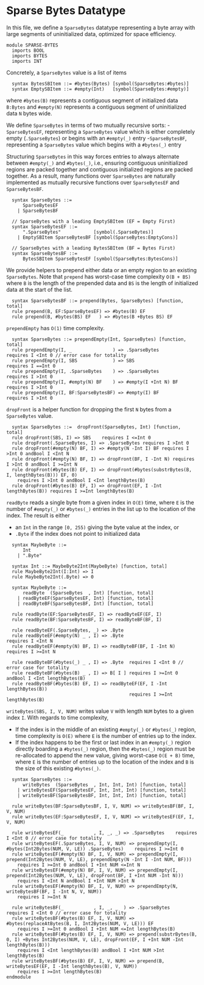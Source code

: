 # Sparse Bytes Datatype
In this file, we define a `SparseBytes` datatype representing a byte array with large segments of uninitialized data, optimized for space efficiency.
```k
module SPARSE-BYTES
  imports BOOL
  imports BYTES
  imports INT
```
Concretely, a `SparseBytes` value is a list of items
```k
  syntax BytesSBItem ::= #bytes(Bytes) [symbol(SparseBytes:#bytes)]
  syntax EmptySBItem ::= #empty(Int)   [symbol(SparseBytes:#empty)]
```
where `#bytes(B)` represents a contiguous segment of initialized data `B:Bytes` and `#empty(N)` represents a contiguous segment of uninitialized data `N` bytes wide.

We define `SparseBytes` in terms of two mutually recursive sorts:
-`SparseBytesEF`, representing a `SparseBytes` value which is either completely empty (`.SparseBytes`) or begins with an `#empty(_)` entry
-`SparseBytesBF`, representing a `SparseBytes` value which begins with a `#bytes(_)` entry

Structuring `SparseBytes` in this way forces entries to always alternate between `#empty(_)` and `#bytes(_)`, i.e., ensuring contiguous uninitialized regions are packed together and contiguous initialized regions are packed together. As a result, many functions over `SparseBytes` are naturally implemented as mutually recursive functions over `SparseBytesEF` and `SparseBytesBF`.
```k
  syntax SparseBytes ::=
      SparseBytesEF
    | SparseBytesBF

  // SparseBytes with a leading EmptySBItem (EF = Empty First)
  syntax SparseBytesEF ::=
      ".SparseBytes"            [symbol(.SparseBytes)]
    | EmptySBItem SparseBytesBF [symbol(SparseBytes:EmptyCons)]

  // SparseBytes with a leading BytesSBItem (BF = Bytes First)
  syntax SparseBytesBF ::=
      BytesSBItem SparseBytesEF [symbol(SparseBytes:BytesCons)]
```
We provide helpers to prepend either data or an empty region to an existing `SparseBytes`. Note that `prepend` has worst-case time complexity `O(B + BS)` where `B` is the length of the prepended data and `BS` is the length of initialized data at the start of the list.
```k
  syntax SparseBytesBF ::= prepend(Bytes, SparseBytes) [function, total]
  rule prepend(B, EF:SparseBytesEF) => #bytes(B) EF
  rule prepend(B, #bytes(BS) EF   ) => #bytes(B +Bytes BS) EF
```
`prependEmpty` has `O(1)` time complexity.
```k
  syntax SparseBytes ::= prependEmpty(Int, SparseBytes) [function, total]
  rule prependEmpty(I, _               ) => .SparseBytes        requires I <Int 0 // error case for totality
  rule prependEmpty(I, SBS             ) => SBS                 requires I ==Int 0
  rule prependEmpty(I, .SparseBytes    ) => .SparseBytes        requires I >Int 0
  rule prependEmpty(I, #empty(N) BF    ) => #empty(I +Int N) BF requires I >Int 0
  rule prependEmpty(I, BF:SparseBytesBF) => #empty(I) BF        requires I >Int 0
```
`dropFront` is a helper function for dropping the first `N` bytes from a `SparseBytes` value.
```k
  syntax SparseBytes ::=  dropFront(SparseBytes, Int) [function, total]
  rule dropFront(SBS, I) => SBS    requires I <=Int 0
  rule dropFront(.SparseBytes, I) => .SparseBytes requires I >Int 0
  rule dropFront(#empty(N) BF, I) => #empty(N -Int I) BF requires I >Int 0 andBool I <Int N
  rule dropFront(#empty(N) BF, I) => dropFront(BF, I -Int N) requires I >Int 0 andBool I >=Int N 
  rule dropFront(#bytes(B) EF, I) => dropFront(#bytes(substrBytes(B, I, lengthBytes(B))) EF, 0) 
    requires I >Int 0 andBool I <Int lengthBytes(B)
  rule dropFront(#bytes(B) EF, I) => dropFront(EF, I -Int lengthBytes(B)) requires I >=Int lengthBytes(B)
```
`readByte` reads a single byte from a given index in `O(E)` time, where `E` is the number of `#empty(_)` or `#bytes(_)` entries in the list up to the location of the index. The result is either
- an `Int` in the range `[0, 255)` giving the byte value at the index, or
- `.Byte` if the index does not point to initialized data
```k
  syntax MaybeByte ::=
      Int
    | ".Byte"
  
  syntax Int ::= MaybeByte2Int(MaybeByte) [function, total]
  rule MaybeByte2Int(I:Int) => I
  rule MaybeByte2Int(.Byte) => 0

  syntax MaybeByte ::=
      readByte  (SparseBytes  , Int) [function, total]
    | readByteEF(SparseBytesEF, Int) [function, total]
    | readByteBF(SparseBytesBF, Int) [function, total]

  rule readByte(EF:SparseBytesEF, I) => readByteEF(EF, I)
  rule readByte(BF:SparseBytesBF, I) => readByteBF(BF, I)

  rule readByteEF(.SparseBytes, _) => .Byte
  rule readByteEF(#empty(N) _ , I) => .Byte                    requires I <Int N
  rule readByteEF(#empty(N) BF, I) => readByteBF(BF, I -Int N) requires I >=Int N

  rule readByteBF(#bytes(_) _ , I) => .Byte  requires I <Int 0 // error case for totality
  rule readByteBF(#bytes(B) _ , I) => B[ I ] requires I >=Int 0 andBool I <Int lengthBytes(B)
  rule readByteBF(#bytes(B) EF, I) => readByteEF(EF, I -Int lengthBytes(B))
                                             requires I >=Int lengthBytes(B)
```
`writeBytes(SBS, I, V, NUM)` writes value `V` with length `NUM` bytes to a given index `I`. With regards to time complexity,
- If the index is in the middle of an existing `#empty(_)` or `#bytes(_)` region, time complexity is `O(E)` where `E` is the number of entries up to the index.
- If the index happens to be the first or last index in an `#empty(_)` region directly boarding a `#bytes(_)` region, then the `#bytes(_)` region must be re-allocated to append the new value, giving worst-case `O(E + B)` time, where `E` is the number of entries up to the location of the index and `B` is the size of this existing `#bytes(_)`.
```k
  syntax SparseBytes ::=
      writeBytes  (SparseBytes  , Int, Int, Int) [function, total]
    | writeBytesEF(SparseBytesEF, Int, Int, Int) [function, total]
    | writeBytesBF(SparseBytesBF, Int, Int, Int) [function, total]

  rule writeBytes(BF:SparseBytesBF, I, V, NUM) => writeBytesBF(BF, I, V, NUM)
  rule writeBytes(EF:SparseBytesEF, I, V, NUM) => writeBytesEF(EF, I, V, NUM)

  rule writeBytesEF(_           , I, _, _) => .SparseBytes    requires I <Int 0 // error case for totality
  rule writeBytesEF(.SparseBytes, I, V, NUM) => prependEmpty(I, #bytes(Int2Bytes(NUM, V, LE)) .SparseBytes)    requires I >=Int 0
  rule writeBytesEF(#empty(N) BF, I, V, NUM) => prependEmpty(I, prepend(Int2Bytes(NUM, V, LE), prependEmpty(N -Int I -Int NUM, BF)))
    requires I >=Int 0 andBool I +Int NUM <=Int N
  rule writeBytesEF(#empty(N) BF, I, V, NUM) => prependEmpty(I, prepend(Int2Bytes(NUM, V, LE), dropFront(BF, I +Int NUM -Int N)))
    requires I <Int N andBool I +Int NUM >Int N
  rule writeBytesEF(#empty(N) BF, I, V, NUM) => prependEmpty(N, writeBytesBF(BF, I -Int N, V, NUM))
    requires I >=Int N

  rule writeBytesBF(_           , I, _, _  ) => .SparseBytes    requires I <Int 0 // error case for totality
  rule writeBytesBF(#bytes(B) EF, I, V, NUM) => #bytes(replaceAtBytes(B, I, Int2Bytes(NUM, V, LE))) EF
    requires I >=Int 0 andBool I +Int NUM <=Int lengthBytes(B)
  rule writeBytesBF(#bytes(B) EF, I, V, NUM) => prepend(substrBytes(B, 0, I) +Bytes Int2Bytes(NUM, V, LE), dropFront(EF, I +Int NUM -Int lengthBytes(B)))
    requires I <Int lengthBytes(B) andBool I +Int NUM >Int lengthBytes(B)
  rule writeBytesBF(#bytes(B) EF, I, V, NUM) => prepend(B, writeBytesEF(EF, I -Int lengthBytes(B), V, NUM))
    requires I >=Int lengthBytes(B)
endmodule
```
